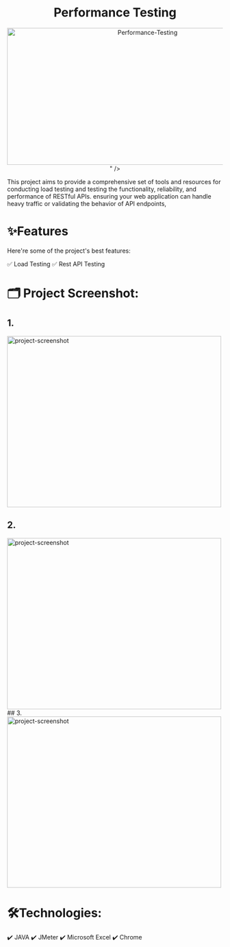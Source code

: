 <h1 id="title" align="center">Performance Testing</h1>

<p align="center"><img src="https://socialify.git.ci/mazharulshameem/Performance-Testing/image?issues=1&language=1&name=1&owner=1&pattern=Solid&stargazers=1&theme=Dark" alt="Performance-Testing" width="640" height="320"/>" /></p>

This project aims to provide a comprehensive set of tools and resources for conducting 
load testing and testing the functionality, reliability, and performance of RESTful APIs. 
ensuring your web application can handle heavy traffic or validating the behavior of API endpoints, 

  
  
# ✨Features
Here're some of the project's best features:

✅   Load Testing
✅   Rest API Testing

# 🗂️ Project Screenshot:

 ## 1. 
<img src="https://i.ibb.co/2YztFBp/thread.png" alt="project-screenshot" width="500" height="400/">

## 2. 
<img src="https://i.ibb.co/p3HsHHh/summary-view.png" alt="project-screenshot" width="500" height="400/">
## 3. 
<img src="https://i.ibb.co/VLBPdRQ/testreport-PNG.png" alt="project-screenshot" width="500" height="400/">

  
# 🛠️Technologies:

✔️ JAVA
✔️ JMeter
✔️ Microsoft Excel
✔️ Chrome
